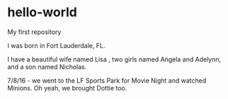 # hello-world
My first repository 

I was born in Fort Lauderdale, FL.  

I have a beautiful wife named Lisa , two girls named Angela and Adelynn, and a son named Nicholas.  

7/8/16 - we went to the LF Sports Park for Movie Night and watched Minions.  Oh yeah, we brought Dottie too.
